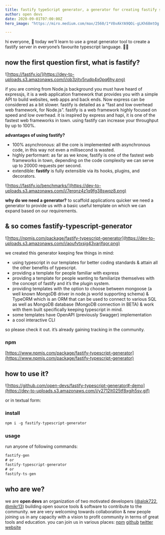 ```yaml
---
title: fastify typeScript generator, a generator for creating fastify server with typescript
author: open devs
date: 2020-09-01T07:00:00Z
hero_image: "https://miro.medium.com/max/2560/1*V8vAkYA9QOi-gLKh68mtOg.jpeg"

---
```

hi everyone, 👋
today we’ll learn to use a great generator tool to create a fastify server in everyone’s favourite typescript language. 👨‍💻

## now the first question first, what is fastify?

![https://fastify.io/](https://dev-to-uploads.s3.amazonaws.com/i/ob3zjtv5rudp4x0pq6hy.png)

if you are coming from Node.js background you must have heard of expressjs, it is a web application framework that provides you with a simple API to build websites, web apps and back ends. Now express can be considered as a bit slower. fastify is detailed as a “fast and low overhead web framework, for Node.js”. fastify is a web framework highly focused on speed and low overhead. it is inspired by express and hapi, it is one of the fastest web frameworks in town. using fastify can increase your throughput by up to 100%.

**advantages of using fastify?**
* 100% asynchronous: all the core is implemented with asynchronous code, in this way not even a millisecond is wasted.
* highly performant: as far as we know, fastify is one of the fastest web frameworks in town, depending on the code complexity we can serve up to 20000 requests per second.
* extendible: **fastify** is fully extensible via its hooks, plugins, and decorators.

![https://fastify.io/benchmarks/](https://dev-to-uploads.s3.amazonaws.com/i/7erqnz4z1q9fg38swqz8.png)

**why do we need a generator?**
to scaffold applications quicker we need a generator to provide us with a basic useful template on which we can expand based on our requirements.

## & so comes fastify-typescript-generator

![https://npmjs.com/package/fastify-typescript-generator](https://dev-to-uploads.s3.amazonaws.com/i/aoufvtxsjg43varjfqor.png)

we created this generator keeping few things in mind:

* using typescript in our templates for better coding standards & attain all the other benefits of typescript.
* providing a template for people familiar with express
* providing a template for people wanting to familiarize themselves with the concept of fastify and it’s the plugin system.
* providing templates with the option to choose between mongoose (a well known MongoDB driver in node.js world supporting schema) & TypeORM which is an ORM that can be used to connect to various SQL as well as MongoDB database (MongoDB connection in BETA) & work with them built specifically keeping typescript in mind.
* some templates have OpenAPI (previously Swagger) implementation
* a cool interactive CLI

so please check it out. it’s already gaining tracking in the community.

### npm
[https://www.npmjs.com/package/fastify-typescript-generator](https://www.npmjs.com/package/fastify-typescript-generator)

## how to use it?

![https://github.com/open-devs/fastify-typescript-generator#-demo](https://dev-to-uploads.s3.amazonaws.com/i/y2712lt025tf8xgjh5sv.gif)

or in textual form:

### install

```js
npm i -g fastify-typescript-generator
```

### usage

run anyone of following commands:

```js
fastify-gen
# or
fastify-typescript-generator
# or
fastify-ts-gen
```

## who are we?

we are **open devs** an organization of two motivated developers ([@alok722](https://github.com/alok722), [@mikr13](https://github.com/mikr13)) building open source tools & software to contribute to the community. we are very welcoming towards collaboration & new people joining us in any capacity with a vision to profit community in terms of great tools and education.
you can join us in various places:
[npm](https://www.npmjs.com/package/fastify-typescript-generator)
[github](https://github.com/open-devs)
[twitter](https://twitter.com/opendevs_2020)
[website](https://opendevs.in)
